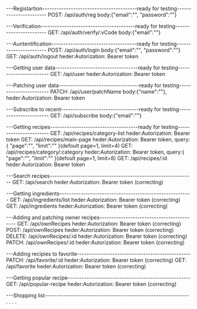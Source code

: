 ---Registartion----------------------------------------ready for testing-----------------------
POST: /api/auth/reg body:{"email":"", "password":""}

---Verification----------------------------------------ready for testing-----------------------
GET: /api/auth/verify/:vCode body:{"email":""}

---Auntentification------------------------------------ready for testing-----------------------
POST: /api/auth/login body:{"email":"", "password":""}
GET: /api/auth/logout heder:Autorization: Bearer token

---Getting user data-----------------------------------ready for testing-----------------------
GET: /api/user heder:Autorization: Bearer token

---Patching user data----------------------------------ready for testing-----------------------
PATCH: /api/user/patchName body:{"name":""}, heder:Autorization: Bearer token

---Subscribe to recent---------------------------------ready for testing-----------------------
GET: /api/subscribe body:{"email":""}

---Getting recipes-------------------------------------ready for testing-----------------------
GET: /api/recipes/category-list heder:Autorization: Bearer token
GET: /api/recipes/main-page heder:Autorization: Bearer token, query:{ "page":"", "limit":"" }(defoult page=1, limit=4)
GET: /api/recipes/category/:category heder:Autorization: Bearer token, query:{ "page":"", "limit":"" }(defoult page=1, limit=8)
GET: /api/recipes/:id heder:Autorization: Bearer token

---Search recipes-------------------------------------------------------------
GET: /api/search heder:Autorization: Bearer token (correcting)

---Getting ingredients--------------------------------------------------------
GET: /api/ingredients/list heder:Autorization: Bearer token (correcting)
GET: /api/ingredients heder:Autorization: Bearer token (correcting)

---Adding and patching owner recipes------------------------------------------
GET: /api/ownRecipes heder:Autorization: Bearer token (correcting)
POST: /api/ownRecipes heder:Autorization: Bearer token (correcting)
DELETE: /api/ownRecipes/:id heder:Autorization: Bearer token (correcting)
PATCH: /api/ownRecipes/:id heder:Autorization: Bearer token (correcting)

---Adding recipies to favorite------------------------------------------------
PATCH: /api/favorite/:id heder:Autorization: Bearer token (correcting)
GET: /api/favorite heder:Autorization: Bearer token (correcting)

---Getting popular recipe----------------------------------------------------
GET: /api/popular-recipe heder:Autorization: Bearer token (correcting)

---Shopping list-------------------------------------------------------------
.
.
.
.
